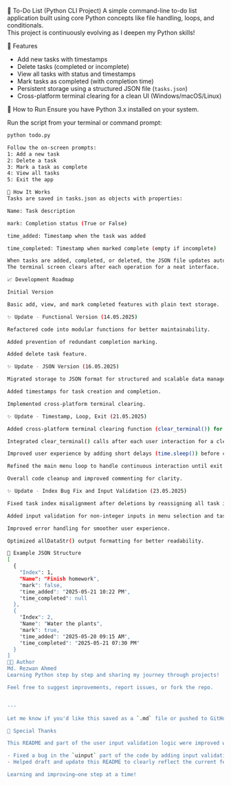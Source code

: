 📝 To-Do List (Python CLI Project)
A simple command-line to-do list application built using core Python concepts like file handling, loops, and conditionals.  
This project is continuously evolving as I deepen my Python skills!

📌 Features
- Add new tasks with timestamps  
- Delete tasks (completed or incomplete)  
- View all tasks with status and timestamps  
- Mark tasks as completed (with completion time)  
- Persistent storage using a structured JSON file (`tasks.json`)  
- Cross-platform terminal clearing for a clean UI (Windows/macOS/Linux)

🚀 How to Run
Ensure you have Python 3.x installed on your system.

Run the script from your terminal or command prompt:

```bash
python todo.py

Follow the on-screen prompts:
1: Add a new task
2: Delete a task
3: Mark a task as complete
4: View all tasks
5: Exit the app

📂 How It Works
Tasks are saved in tasks.json as objects with properties:

Name: Task description

mark: Completion status (True or False)

time_added: Timestamp when the task was added

time_completed: Timestamp when marked complete (empty if incomplete)

When tasks are added, completed, or deleted, the JSON file updates automatically.
The terminal screen clears after each operation for a neat interface.

📈 Development Roadmap

Initial Version

Basic add, view, and mark completed features with plain text storage.

✨ Update - Functional Version (14.05.2025)

Refactored code into modular functions for better maintainability.

Added prevention of redundant completion marking.

Added delete task feature.

✨ Update - JSON Version (16.05.2025)

Migrated storage to JSON format for structured and scalable data management.

Added timestamps for task creation and completion.

Implemented cross-platform terminal clearing.

✨ Update - Timestamp, Loop, Exit (21.05.2025)

Added cross-platform terminal clearing function (clear_terminal()) for better UI on Windows/macOS/Linux.

Integrated clear_terminal() calls after each user interaction for a cleaner interface.

Improved user experience by adding short delays (time.sleep()) before clearing the terminal.

Refined the main menu loop to handle continuous interaction until exit is chosen.

Overall code cleanup and improved commenting for clarity.

✨ Update - Index Bug Fix and Input Validation (23.05.2025)

Fixed task index misalignment after deletions by reassigning all task indices.

Added input validation for non-integer inputs in menu selection and task indexing.

Improved error handling for smoother user experience.

Optimized allDataStr() output formatting for better readability.

📝 Example JSON Structure
[
  {
    "Index": 1,
    "Name": "Finish homework",
    "mark": false,
    "time_added": "2025-05-21 10:22 PM",
    "time_completed": null
  },
  {
    "Index": 2,
    "Name": "Water the plants",
    "mark": true,
    "time_added": "2025-05-20 09:15 AM",
    "time_completed": "2025-05-21 07:30 PM"
  }
]
👨‍💻 Author
Md. Rezwan Ahmed
Learning Python step by step and sharing my journey through projects!

Feel free to suggest improvements, report issues, or fork the repo.


---

Let me know if you'd like this saved as a `.md` file or pushed to GitHub—I can walk you through it step-by-step.

🤖 Special Thanks

This README and part of the user input validation logic were improved with the help of [ChatGPT by OpenAI](https://openai.com/chatgpt).

- Fixed a bug in the `uinput` part of the code by adding input validation to handle non-integer entries gracefully.
- Helped draft and update this README to clearly reflect the current features and development history.

Learning and improving—one step at a time!
